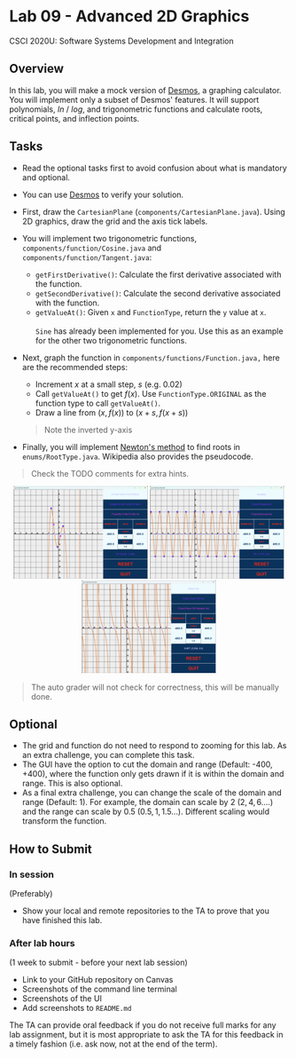 # Lab 09 - Advanced 2D Graphics

CSCI 2020U: Software Systems Development and Integration

## Overview

In this lab, you will make a mock version of [Desmos](https://www.desmos.com/calculator), a graphing calculator. You will implement only a subset of Desmos' features. It will support polynomials, $ln$ / $log$, and trigonometric functions and calculate roots, critical points, and inflection points.

## Tasks
- Read the optional tasks first to avoid confusion about what is mandatory and optional.

- You can use [Desmos](https://www.desmos.com/calculator) to verify your solution.

- First, draw the `CartesianPlane` (`components/CartesianPlane.java`). Using 2D graphics, draw the grid and the axis tick labels.

- You will implement two trigonometric functions, `components/function/Cosine.java` and `components/function/Tangent.java`:
  - `getFirstDerivative()`: Calculate the first derivative associated with the function.
  - `getSecondDerivative()`: Calculate the second derivative associated with the function.
  - `getValueAt()`: Given `x` and `FunctionType`, return the `y` value at `x`.
    <br> <br>
    `Sine` has already been implemented for you. Use this as an example for the other two trigonometric functions.

- Next, graph the function in `components/functions/Function.java,` here are the recommended steps:
  - Increment $x$ at a small step, $s$ (e.g. 0.02)
  - Call `getValueAt()` to get $f(x)$. Use `FunctionType.ORIGINAL` as the function type to call `getValueAt()`.
  - Draw a line from $(x, f(x))$ to $(x + s, f(x + s))$
  >Note the inverted y-axis

- Finally, you will implement [Newton's method](https://en.wikipedia.org/wiki/Newton%27s_method) to find roots in `enums/RootType.java`. Wikipedia also provides the pseudocode.

>Check the TODO comments for extra hints.

<div align="center">
  <img src="Lab09Output1.png" width="48%">
  <img src="Lab09Output2.png" width="48%">
  <img src="Lab09Output3.png" width="48%">
</div>

>The auto grader will not check for correctness, this will be manually done.

## Optional
- The grid and function do not need to respond to zooming for this lab. As an extra challenge, you can complete this task.
- The GUI have the option to cut the domain and range (Default: -400, +400), where the function only gets drawn if it is within the domain and range. This is also optional.
- As a final extra challenge, you can change the scale of the domain and range (Default: 1). For example, the domain can scale by 2 $(2, 4, 6....)$ and the range can scale by 0.5 $(0.5, 1, 1.5...)$. Different scaling would transform the function.

## How to Submit

### In session

(Preferably)

- Show your local and remote repositories to the TA to prove that you have finished this lab.

### After lab hours

(1 week to submit - before your next lab session)

- Link to your GitHub repository on Canvas
- Screenshots of the command line terminal
- Screenshots of the UI
- Add screenshots to `README.md`

The TA can provide oral feedback if you do not receive full marks for any lab assignment, but it is most
appropriate to ask the TA for this feedback in a timely fashion (i.e. ask now, not at the end of the term).
